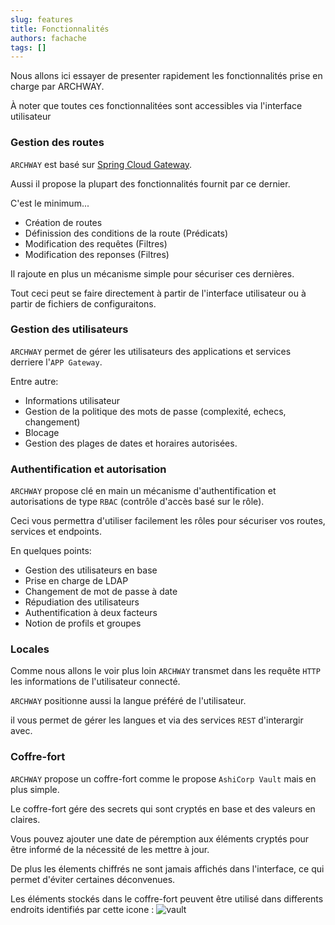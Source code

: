 ```yaml
---
slug: features
title: Fonctionnalités
authors: fachache
tags: []
---
```


Nous allons ici essayer de presenter rapidement les fonctionnalités prise en charge par ARCHWAY. 

À noter que toutes ces fonctionnalitées sont accessibles via l'interface utilisateur

### Gestion des routes

`ARCHWAY` est basé sur [Spring Cloud Gateway](https://spring.io/projects/spring-cloud-gateway/).

Aussi il propose la plupart des fonctionnalités fournit par ce dernier.

C'est le minimum...

 - Création de routes
 - Définission des conditions de la route (Prédicats)
 - Modification des requêtes (Filtres)
 - Modification des reponses (Filtres)

Il rajoute en plus un mécanisme simple pour sécuriser ces dernières.

Tout ceci peut se faire directement à partir de l'interface utilisateur ou à partir de fichiers de configuraitons.

### Gestion des utilisateurs

`ARCHWAY` permet de gérer les utilisateurs des applications et services derriere l'`APP Gateway`.

Entre autre: 

 - Informations utilisateur
 - Gestion de la politique des mots de passe (complexité, echecs, changement)
 - Blocage
 - Gestion des plages de dates et horaires autorisées.

### Authentification et autorisation

`ARCHWAY` propose clé en main un mécanisme d'authentification et autorisations de type `RBAC` (contrôle d'accès basé sur le rôle).

Ceci vous permettra d'utiliser facilement les rôles pour sécuriser vos routes, services et endpoints.

En quelques points: 

 - Gestion des utilisateurs en base
 - Prise en charge de LDAP
 - Changement de mot de passe à date
 - Répudiation des utilisateurs
 - Authentification à deux facteurs
 - Notion de profils et groupes

### Locales

Comme nous allons le voir plus loin `ARCHWAY` transmet dans les requête `HTTP` les informations de l'utilisateur connecté.

`ARCHWAY` positionne aussi la langue préféré de l'utilisateur. 

il vous permet de gérer les langues et via des services `REST` d'interargir avec.

### Coffre-fort

`ARCHWAY` propose un coffre-fort comme le propose `AshiCorp Vault` mais en plus simple.

Le coffre-fort gére des secrets qui sont cryptés en base et des valeurs en claires.

Vous pouvez ajouter une date de péremption aux éléments cryptés pour être informé de la nécessité de les mettre à jour. 

De plus les élements chiffrés ne sont jamais affichés dans l'interface, ce qui permet d'éviter certaines déconvenues.

Les éléments stockés dans le coffre-fort peuvent être utilisé dans differents endroits identifiés par cette icone : ![vault](/img/vault.svg)


